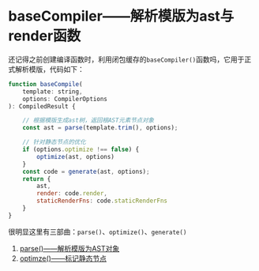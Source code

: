 # baseCompiler——解析模版为ast与render函数

还记得之前创建编译函数时，利用闭包缓存的`baseCompiler()`函数吗，它用于正式解析模版，代码如下：
```js
function baseCompile(
    template: string,
    options: CompilerOptions
): CompiledResult {

    // 根据模版生成ast树，返回根AST元素节点对象
    const ast = parse(template.trim(), options);

    // 针对静态节点的优化
    if (options.optimize !== false) {
        optimize(ast, options)
    }
    const code = generate(ast, options);
    return {
        ast,
        render: code.render,
        staticRenderFns: code.staticRenderFns
    }
}
```

很明显这里有三部曲：`parse()`、`optimize()`、`generate()`

1. [parse()——解析模版为AST对象](./parse解析/README.md)
2. [optimze()——标记静态节点](./optimze优化/README.md)